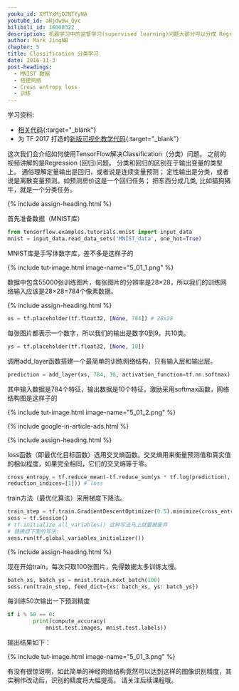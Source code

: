 ```yaml
---
youku_id: XMTYxMjQ2NTYyNA
youtube_id: aNjdw9w_Qyc
bilibili_id: 16008322
description: 机器学习中的监督学习(supervised learning)问题大部分可以分成 Regression (回归)和 Classification(分类) 这两种. Tensorflow 也可以做到这个. 回归是说我要预测的值是一个连续的值,比如房价,汽车的速度,飞机的高度等等.而分类是指我要把东西分成几类,比如猫狗猪牛等等. 我们之前的教程都是在用 regression 来教学的,这一次就介绍了如何用 Tensorflow 做 classification.
author: Mark JingNB
chapter: 5
title: Classification 分类学习
date: 2016-11-3
post-headings:
  - MNIST 数据
  - 搭建网络
  - Cross entropy loss
  - 训练
---
```



学习资料:
  * [相关代码](https://github.com/MorvanZhou/tutorials/tree/master/tensorflowTUT/tf16_classification){:target="_blank"}
  * 为 TF 2017 打造的[新版可视化教学代码](https://github.com/MorvanZhou/Tensorflow-Tutorial){:target="_blank"}

这次我们会介绍如何使用TensorFlow解决Classification（分类）问题。
之前的视频讲解的是Regression (回归)问题。
分类和回归的区别在于输出变量的类型上。
通俗理解定量输出是回归，或者说是连续变量预测；
定性输出是分类，或者说是离散变量预测。如预测房价这是一个回归任务；
把东西分成几类, 比如猫狗猪牛，就是一个分类任务。 

{% include assign-heading.html %}


首先准备数据（MNIST库）

```python
from tensorflow.examples.tutorials.mnist import input_data
mnist = input_data.read_data_sets('MNIST_data', one_hot=True)
```

MNIST库是手写体数字库，差不多是这样子的

{% include tut-image.html image-name="5_01_1.png" %}

数据中包含55000张训练图片，每张图片的分辨率是28×28，所以我们的训练网络输入应该是28×28=784个像素数据。

{% include assign-heading.html %}


```python
xs = tf.placeholder(tf.float32, [None, 784]) # 28x28
```

每张图片都表示一个数字，所以我们的输出是数字0到9，共10类。

```python
ys = tf.placeholder(tf.float32, [None, 10])
```

调用add_layer函数搭建一个最简单的训练网络结构，只有输入层和输出层。

```python
prediction = add_layer(xs, 784, 10, activation_function=tf.nn.softmax)
```

其中输入数据是784个特征，输出数据是10个特征，激励采用softmax函数，网络结构图是这样子的

{% include tut-image.html image-name="5_01_2.png" %}

{% include google-in-article-ads.html %}

{% include assign-heading.html %}


loss函数（即最优化目标函数）选用交叉熵函数。交叉熵用来衡量预测值和真实值的相似程度，如果完全相同，它们的交叉熵等于零。

```python
cross_entropy = tf.reduce_mean(-tf.reduce_sum(ys * tf.log(prediction),
reduction_indices=[1])) # loss
```
train方法（最优化算法）采用梯度下降法。

```python
train_step = tf.train.GradientDescentOptimizer(0.5).minimize(cross_entropy)
sess = tf.Session()
# tf.initialize_all_variables() 这种写法马上就要被废弃
# 替换成下面的写法:
sess.run(tf.global_variables_initializer())
```

{% include assign-heading.html %}

现在开始train，每次只取100张图片，免得数据太多训练太慢。

```python
batch_xs, batch_ys = mnist.train.next_batch(100)
sess.run(train_step, feed_dict={xs: batch_xs, ys: batch_ys})
```

每训练50次输出一下预测精度

```python
if i % 50 == 0:
        print(compute_accuracy(
            mnist.test.images, mnist.test.labels))
```

输出结果如下：

{% include tut-image.html image-name="5_01_3.png" %}

有没有很惊讶啊，如此简单的神经网络结构竟然可以达到这样的图像识别精度，其实稍作改动后，识别的精度将大幅提高。
请关注后续课程哦。

